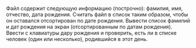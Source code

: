 Файл содержит следующую информацию (построчно): фамилия, имя, отчество, дата рождения. Считать
файл в список таким образом, чтобы он оставался отсортирован по дате рождения. Вывести список
фамилий и дат рождения на экран (отсортированным по датам рождения). Ввести с клавиатуры дару
рождения и проверить, есть ли в списке человек (один или несколько), родившийся в этот день.
